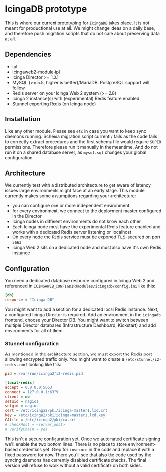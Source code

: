 IcingaDB prototype
==================

This is where our current prototyping for `IcingaDB` takes place. It is not
meant for productional use at all. We might change ideas on a daily base, and
therefore push migration scripts that do not care about preserving data at all.

Dependencies
------------

* ipl
* icingaweb2-module-ipl
* Icinga Director >= 1.3.1
* MySQL (>= 5.5, higher is better)/MariaDB. PostgreSQL support will follow
* Redis server on your Icinga Web 2 system (>= 2.8)
* Icinga 2 instance(s) with (experimental) Redis feature enabled
* Stunnel exporting Redis (on Icinga node)

Installation
------------

Like any other module. Please see `etc` in case you want to keep sync daemons
running. Schema migration script currently fails as the code fails to correctly
extract procedures and the first schema file would require `SUPER` permissions.
Therefore please run it manually in the meantime. And do not run it on a shared
database server, as `mysql.sql` changes your global configuration.

Architecture
------------

We currently test with a distributed architecture to get aware of latency issues
large environments might face at an early stage. This module currently makes some
assumptions regarding your architecture:

* you can configure one or more independent environment
* for every environment, we connect to the deployment master configured in the
  Director
* Icinga nodes in different environments do not know each other
* Each Icinga node must have the experimental Redis feature enabled and works
  with a dedicated Redis server listening on localhost
* On every node the Redis service must be exported TLS-secured on port `5663`
* Icinga Web 2 sits on a dedicated node and must also have it's own Redis
  instance

Configuration
-------------

You need a dedicated database resource configured in Icinga Web 2 and referenced
in `ICINGAWEB_CONFIGDIR`/`modules/icingadb/config.ini` like this:

```ini
[db]
resource = "Icinga DB"
```

You might want to add a section for a dedicated local Redis instance. Next, a
configured Icinga Director is required. Add an environment in the `icingadb`
frontend, choose your Director DB. You might want to switch between multiple
Director databases (Infrastructure Dashboard, Kickstart) and add environments
for all of them.

### Stunnel configuration

As mentioned in the architecture section, we must export the Redis port allowing
encrypted traffic only. You might want to create a `/etc/stunnel/i2-redis.conf`
looking like this:

```ini
pid = /var/run/icinga2/i2-redis.pid

[local-redis]
accept = 0.0.0.0:5663
connect = 127.0.0.1:6379
client = no
setuid = nagios
setgid = nagios
cert = /etc/icinga2/pki/icinga-master1.lxd.crt
key = /etc/icinga2/pki/icinga-master1.lxd.key
CAfile = /etc/icinga2/pki/ca.crt
# checkHost = <server_host>
# verifyChain = yes
```

This isn't a secure configuration yet. Once we automated certificate signing
we'll enable the two bottom lines. There is no place to store environment-based
credentials yet. Grep for `insecure` in the code and replace it with a fixed
password for now. There you'll see that also the code used by the syncing daemons
has currently disabled certificate checks. The final version will refuse to work
without a valid certificate on both sides.
